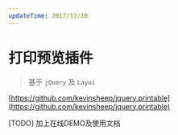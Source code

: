 ```yaml
---
updateTime: 2017/12/10
---
```


# 打印预览插件

> 基于 `jQuery` 及 `Layui`

[https://github.com/kevinsheep/jquery.printable](https://github.com/kevinsheep/jquery.printable) 

[TODO] 加上在线DEMO及使用文档